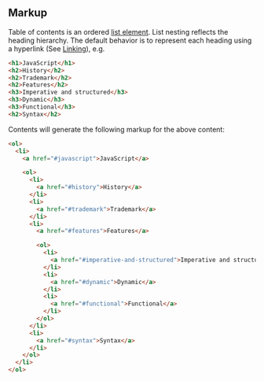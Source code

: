 ## Markup

Table of contents is an ordered [list element](https://developer.mozilla.org/en-US/docs/Web/HTML/Element/ol). List nesting reflects the heading hierarchy. The default behavior is to represent each heading using a hyperlink (See [Linking](#linking)), e.g.

```html
<h1>JavaScript</h1>
<h2>History</h2>
<h2>Trademark</h2>
<h2>Features</h2>
<h3>Imperative and structured</h3>
<h3>Dynamic</h3>
<h3>Functional</h3>
<h2>Syntax</h2>
```

Contents will generate the following markup for the above content:

```html
<ol>
  <li>
    <a href="#javascript">JavaScript</a>

    <ol>
      <li>
        <a href="#history">History</a>
      </li>
      <li>
        <a href="#trademark">Trademark</a>
      </li>
      <li>
        <a href="#features">Features</a>

        <ol>
          <li>
            <a href="#imperative-and-structured">Imperative and structured</a>
          </li>
          <li>
            <a href="#dynamic">Dynamic</a>
          </li>
          <li>
            <a href="#functional">Functional</a>
          </li>
        </ol>
      </li>
      <li>
        <a href="#syntax">Syntax</a>
      </li>
    </ol>
  </li>
</ol>
```
